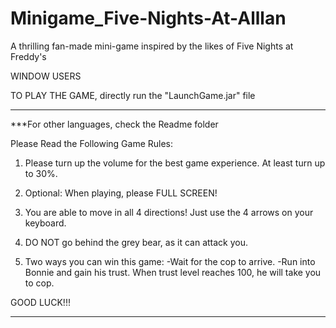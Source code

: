 # Minigame_Five-Nights-At-Alllan
A thrilling fan-made mini-game inspired by the likes of Five Nights at Freddy's


WINDOW USERS

TO PLAY THE GAME, directly run the "LaunchGame.jar" file


----------------------------------------------------------------------------------------------------------------------------------------------------------------------
***For other languages, check the Readme folder

Please Read the Following Game Rules:

1. Please turn up the volume for the best game experience. At least turn up to 30%.

2. Optional: When playing, please FULL SCREEN!

3. You are able to move in all 4 directions! Just use the 4 arrows on your keyboard.

4. DO NOT go behind the grey bear, as it can attack you.

5. Two ways you can win this game: 
      -Wait for the cop to arrive.
      -Run into Bonnie and gain his trust. When trust level reaches 100, he will take you to cop.

GOOD LUCK!!!

----------------------------------------------------------------------------------------------------------------------------------------------------------------------
